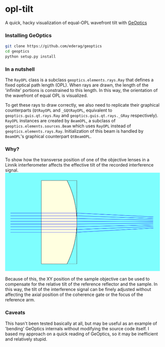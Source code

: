 # opl-tilt
A quick, hacky visualization of equal-OPL wavefront tilt with [GeOptics](https://github.com/ederag/geoptics)

### Installing GeOptics

```bash
git clone https://github.com/ederag/geoptics
cd geoptics
python setup.py install
```

### In a nutshell

The `RayOPL` class is a subclass `geoptics.elements.rays.Ray` that defines a fixed optical path length (OPL). When rays are drawn, the length of the 'infinite' portions is constrained to this length. In this way, the orientation of the wavefront of equal OPL is visualized.

To get these rays to draw correctly, we also need to replicate their graphical counterparts (`QtRayOPL` and `_GQtRayOPL`, equivalent to `geoptics.guis.qt.rays.Ray` and `geoptics.guis.qt.rays._GRay` respectively). `RayOPL` instances are created by  `BeamOPL`, a subclass of `geoptics.elements.sources.Beam` which uses `RayOPL` instead of `geoptics.elements.rays.Ray`. Initialization of this beam is handled by `BeamOPL`'s graphical counterpart `QtBeamOPL`.

### Why?

To show how the transverse position of one of the objective lenses in a Linnik interferometer affects the effective tilt of the recorded interference signal. 
![](https://github.com/ybnd/opl-tilt/blob/master/lens%20xy%20tilt%20cg.gif)

Because of this, the XY position of the sample objective can be used to compensate for the relative tilt of the reference reflector and the sample. In this way, the tilt of the interference signal can be finely adjusted without affecting the axial position of the coherence gate or the focus of the reference arm.


### Caveats

This hasn't been tested basically at all, but may be useful as an example of 'bending' GeOptics internals without modifying the source code itself.
I based my approach on a quick reading of GeOptics, so it may be inefficient and relatively stupid.
